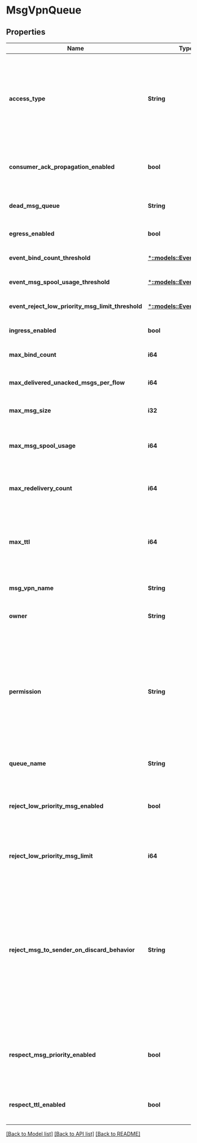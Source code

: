 # MsgVpnQueue

## Properties
Name | Type | Description | Notes
------------ | ------------- | ------------- | -------------
**access_type** | **String** | The access type for delivering messages to consumer flows bound to the Queue. The default value is &#x60;\&quot;exclusive\&quot;&#x60;. The allowed values and their meaning are:  &lt;pre&gt; \&quot;exclusive\&quot; - Exclusive delivery of messages to the first bound consumer flow. \&quot;non-exclusive\&quot; - Non-exclusive delivery of messages to all bound consumer flows in a round-robin fashion. &lt;/pre&gt;  | [optional] [default to null]
**consumer_ack_propagation_enabled** | **bool** | Enable or disable the propagation of consumer acknowledgements (ACKs) received on the active replication Message VPN to the standby replication Message VPN. The default value is &#x60;true&#x60;. | [optional] [default to null]
**dead_msg_queue** | **String** | The name of the Dead Message Queue (DMQ) used by the Queue. The default value is &#x60;\&quot;#DEAD_MSG_QUEUE\&quot;&#x60;. | [optional] [default to null]
**egress_enabled** | **bool** | Enable or disable the transmission of messages from the Queue. The default value is &#x60;false&#x60;. | [optional] [default to null]
**event_bind_count_threshold** | [***::models::EventThreshold**](EventThreshold.md) |  | [optional] [default to null]
**event_msg_spool_usage_threshold** | [***::models::EventThreshold**](EventThreshold.md) |  | [optional] [default to null]
**event_reject_low_priority_msg_limit_threshold** | [***::models::EventThreshold**](EventThreshold.md) |  | [optional] [default to null]
**ingress_enabled** | **bool** | Enable or disable the reception of messages to the Queue. The default value is &#x60;false&#x60;. | [optional] [default to null]
**max_bind_count** | **i64** | The maximum number of consumer flows that can bind to the Queue. The default value is &#x60;1000&#x60;. | [optional] [default to null]
**max_delivered_unacked_msgs_per_flow** | **i64** | The maximum number of messages delivered but not acknowledged per flow for the Queue. The default is the max value supported by the platform. | [optional] [default to null]
**max_msg_size** | **i32** | The maximum message size allowed in the Queue, in bytes (B). The default value is &#x60;10000000&#x60;. | [optional] [default to null]
**max_msg_spool_usage** | **i64** | The maximum message spool usage allowed by the Queue, in megabytes (MB). A value of 0 only allows spooling of the last message received and disables quota checking. The default varies by platform. | [optional] [default to null]
**max_redelivery_count** | **i64** | The maximum number of times the Queue will attempt redelivery of a message prior to it being discarded or moved to the DMQ. A value of 0 means to retry forever. The default value is &#x60;0&#x60;. | [optional] [default to null]
**max_ttl** | **i64** | The maximum time in seconds a message can stay in the Queue when &#x60;respectTtlEnabled&#x60; is &#x60;\&quot;true\&quot;&#x60;. A message expires when the lesser of the sender assigned time-to-live (TTL) in the message and the &#x60;maxTtl&#x60; configured for the Queue, is exceeded. A value of 0 disables expiry. The default value is &#x60;0&#x60;. | [optional] [default to null]
**msg_vpn_name** | **String** | The name of the Message VPN. | [optional] [default to null]
**owner** | **String** | The Client Username that owns the Queue and has permission equivalent to &#x60;\&quot;delete\&quot;&#x60;. The default value is &#x60;\&quot;\&quot;&#x60;. | [optional] [default to null]
**permission** | **String** | The permission level for all consumers of the Queue, excluding the owner. The default value is &#x60;\&quot;no-access\&quot;&#x60;. The allowed values and their meaning are:  &lt;pre&gt; \&quot;no-access\&quot; - Disallows all access. \&quot;read-only\&quot; - Read-only access to the messages. \&quot;consume\&quot; - Consume (read and remove) messages. \&quot;modify-topic\&quot; - Consume messages or modify the topic/selector. \&quot;delete\&quot; - Consume messages, modify the topic/selector or delete the Client created endpoint altogether. &lt;/pre&gt;  | [optional] [default to null]
**queue_name** | **String** | The name of the Queue. | [optional] [default to null]
**reject_low_priority_msg_enabled** | **bool** | Enable or disable the checking of low priority messages against the &#x60;rejectLowPriorityMsgLimit&#x60;. This may only be enabled if &#x60;rejectMsgToSenderOnDiscardBehavior&#x60; does not have a value of &#x60;\&quot;never\&quot;&#x60;. The default value is &#x60;false&#x60;. | [optional] [default to null]
**reject_low_priority_msg_limit** | **i64** | The number of messages of any priority in the Queue above which low priority messages are not admitted but higher priority messages are allowed. The default value is &#x60;0&#x60;. | [optional] [default to null]
**reject_msg_to_sender_on_discard_behavior** | **String** | Determines when to return negative acknowledgements (NACKs) to sending clients on message discards. Note that NACKs cause the message to not be delivered to any destination and Transacted Session commits to fail. The default value is &#x60;\&quot;when-queue-enabled\&quot;&#x60;. The allowed values and their meaning are:  &lt;pre&gt; \&quot;always\&quot; - Always return a negative acknowledgment (NACK) to the sending client on message discard. \&quot;when-queue-enabled\&quot; - Only return a negative acknowledgment (NACK) to the sending client on message discard when the Queue is enabled. \&quot;never\&quot; - Never return a negative acknowledgment (NACK) to the sending client on message discard. &lt;/pre&gt;  | [optional] [default to null]
**respect_msg_priority_enabled** | **bool** | Enable or disable the respecting of message priority. When enabled, messages contained in the Queue are delivered in priority order, from 9 (highest) to 0 (lowest). MQTT queues do not support enabling message priority. The default value is &#x60;false&#x60;. Available since 2.8. | [optional] [default to null]
**respect_ttl_enabled** | **bool** | Enable or disable the respecting of the time-to-live (TTL) for messages in the Queue. When enabled, expired messages are discarded or moved to the DMQ. The default value is &#x60;false&#x60;. | [optional] [default to null]

[[Back to Model list]](../README.md#documentation-for-models) [[Back to API list]](../README.md#documentation-for-api-endpoints) [[Back to README]](../README.md)


